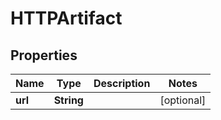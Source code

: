 

# HTTPArtifact

## Properties

Name | Type | Description | Notes
------------ | ------------- | ------------- | -------------
**url** | **String** |  |  [optional]




